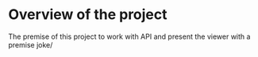 # Overview of the project

The premise of this project to work with API and present the viewer with a premise joke/